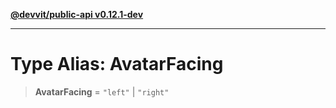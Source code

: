 [**@devvit/public-api v0.12.1-dev**](../../../../../../README.md)

---

# Type Alias: AvatarFacing

> **AvatarFacing** = `"left"` \| `"right"`
